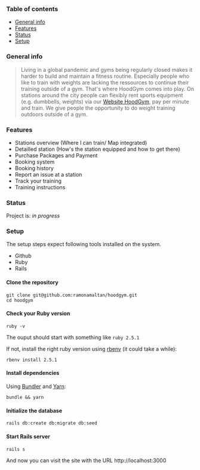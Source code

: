 ### Table of contents
* [General info](#general-info)
* [Features](#features)
* [Status](#status)
* [Setup](#setup)

### General info
> Living in a global pandemic and gyms being regularly closed makes it harder to build and maintain a fitness routine. Especially people who like to train with weights are lacking the ressources to continue their training outside of a gym. That's where HoodGym comes into play. On stations around the city people can flexibly rent sports equipment (e.g. dumbbells, weights) via our [Website HoodGym](https://hoodgym-alpha.herokuapp.com/), pay per minute and train. We give people the opportunity to do weight training outdoors outside of a gym.

### Features
* Stations overview (Where I can train/ Map integrated)
* Detailled station (How's the station equipped and how to get there)
* Purchase Packages and Payment
* Booking system
* Booking history
* Report an issue at a station
* Track your training
* Training instructions

### Status
Project is: _in progress_

### Setup
The setup steps expect following tools installed on the system.

- Github
- Ruby
- Rails

#### Clone the repository

```shell
git clone git@github.com:ramonamaltan/hoodgym.git
cd hoodgym
```

#### Check your Ruby version

```shell
ruby -v
```

The ouput should start with something like `ruby 2.5.1`

If not, install the right ruby version using [rbenv](https://github.com/rbenv/rbenv) (it could take a while):

```shell
rbenv install 2.5.1
```

#### Install dependencies

Using [Bundler](https://github.com/bundler/bundler) and [Yarn](https://github.com/yarnpkg/yarn):

```shell
bundle && yarn
```

#### Initialize the database

```shell
rails db:create db:migrate db:seed
```

#### Start Rails server

```shell
rails s
```

And now you can visit the site with the URL http://localhost:3000
